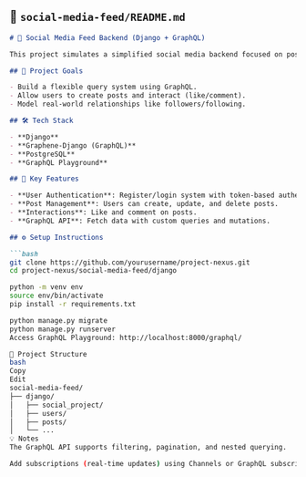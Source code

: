## 📁 `social-media-feed/README.md`

```markdown
# 📱 Social Media Feed Backend (Django + GraphQL)

This project simulates a simplified social media backend focused on post creation and interaction, powered by Django and GraphQL.

## 🎯 Project Goals

- Build a flexible query system using GraphQL.
- Allow users to create posts and interact (like/comment).
- Model real-world relationships like followers/following.

## 🛠️ Tech Stack

- **Django**
- **Graphene-Django (GraphQL)**
- **PostgreSQL**
- **GraphQL Playground**

## 🔑 Key Features

- **User Authentication**: Register/login system with token-based authentication.
- **Post Management**: Users can create, update, and delete posts.
- **Interactions**: Like and comment on posts.
- **GraphQL API**: Fetch data with custom queries and mutations.

## ⚙️ Setup Instructions

```bash
git clone https://github.com/yourusername/project-nexus.git
cd project-nexus/social-media-feed/django

python -m venv env
source env/bin/activate
pip install -r requirements.txt

python manage.py migrate
python manage.py runserver
Access GraphQL Playground: http://localhost:8000/graphql/

📂 Project Structure
bash
Copy
Edit
social-media-feed/
├── django/
│   ├── social_project/
│   ├── users/
│   ├── posts/
│   └── ...
💡 Notes
The GraphQL API supports filtering, pagination, and nested querying.

Add subscriptions (real-time updates) using Channels or GraphQL subscriptions as future work.
